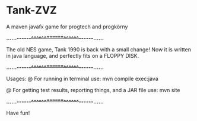 ﻿# Tank-ZVZ
A maven javafx game for progtech and progkörny

______......------~~~~~~^^^^^^""""""^^^^^^~~~~~~------......______

The old NES game, Tank 1990 is back with a small change! Now it is
written in java language, and perfectly fits on a FLOPPY DISK.

______......------~~~~~~^^^^^^""""""^^^^^^~~~~~~------......______

Usages:
@ For running in terminal use:
	mvn compile exec:java

@ For getting test results, reporting things, and a JAR file use:
	mvn site

______......------~~~~~~^^^^^^""""""^^^^^^~~~~~~------......______

Have fun!
